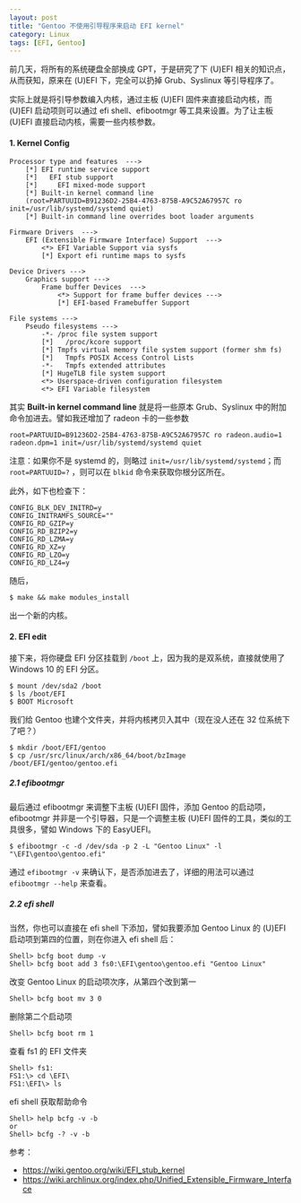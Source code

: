 ```yaml
---
layout: post
title: "Gentoo 不使用引导程序来启动 EFI kernel"
category: Linux
tags: [EFI, Gentoo]
---
```


前几天，将所有的系统硬盘全部换成 GPT，于是研究了下 (U)EFI 相关的知识点，从而获知，原来在 (U)EFI 下，完全可以扔掉 Grub、Syslinux 等引导程序了。

实际上就是将引导参数编入内核，通过主板 (U)EFI 固件来直接启动内核，而 (U)EFI 启动项则可以通过 efi shell、efibootmgr 等工具来设置。为了让主板 (U)EFI 直接启动内核，需要一些内核参数。

#### 1. Kernel Config

```
Processor type and features  --->
    [*] EFI runtime service support
    [*]   EFI stub support
    [*]     EFI mixed-mode support
    [*] Built-in kernel command line
    (root=PARTUUID=B91236D2-25B4-4763-875B-A9C52A67957C ro init=/usr/lib/systemd/systemd quiet)
    [*] Built-in command line overrides boot loader arguments
```

<!-- more -->
```
Firmware Drivers  --->
    EFI (Extensible Firmware Interface) Support  --->
        <*> EFI Variable Support via sysfs
        [*] Export efi runtime maps to sysfs
```

```
Device Drivers --->
    Graphics support --->
        Frame buffer Devices  --->
            <*> Support for frame buffer devices --->
            [*] EFI-based Framebuffer Support
```

```
File systems --->
    Pseudo filesystems --->
        -*- /proc file system support
        [*]   /proc/kcore support
        [*] Tmpfs virtual memory file system support (former shm fs)
        [*]   Tmpfs POSIX Access Control Lists
        -*-   Tmpfs extended attributes
        [*] HugeTLB file system support
        <*> Userspace-driven configuration filesystem
        <*> EFI Variable filesystem
```

其实 **Built-in kernel command line** 就是将一些原本 Grub、Syslinux 中的附加命令加进去。譬如我还增加了 radeon 卡的一些参数

```
root=PARTUUID=B91236D2-25B4-4763-875B-A9C52A67957C ro radeon.audio=1 radeon.dpm=1 init=/usr/lib/systemd/systemd quiet
```

注意：如果你不是 systemd 的，则略过 `init=/usr/lib/systemd/systemd`；而 `root=PARTUUID=?` ，则可以在 `blkid` 命令来获取你根分区所在。

此外，如下也检查下：

```
CONFIG_BLK_DEV_INITRD=y
CONFIG_INITRAMFS_SOURCE=""
CONFIG_RD_GZIP=y
CONFIG_RD_BZIP2=y
CONFIG_RD_LZMA=y
CONFIG_RD_XZ=y
CONFIG_RD_LZO=y
CONFIG_RD_LZ4=y
```

随后，

```
$ make && make modules_install
```

出一个新的内核。

#### 2. EFI edit

接下来，将你硬盘 EFI 分区挂载到 `/boot` 上，因为我的是双系统，直接就使用了 Windows 10 的 EFI 分区。

```
$ mount /dev/sda2 /boot
$ ls /boot/EFI
$ BOOT Microsoft
```

我们给 Gentoo 也建个文件夹，并将内核拷贝入其中（现在没人还在 32 位系统下了吧？）

```
$ mkdir /boot/EFI/gentoo
$ cp /usr/src/linux/arch/x86_64/boot/bzImage /boot/EFI/gentoo/gentoo.efi
```

##### 2.1 efibootmgr

最后通过 efibootmgr 来调整下主板 (U)EFI 固件，添加 Gentoo 的启动项，efibootmgr 并非是一个引导器，只是一个调整主板 (U)EFI 固件的工具，类似的工具很多，譬如 Windows 下的 EasyUEFI。

```
$ efibootmgr -c -d /dev/sda -p 2 -L "Gentoo Linux" -l "\EFI\gentoo\gentoo.efi"
```

通过 `efibootmgr -v` 来确认下，是否添加进去了，详细的用法可以通过 `efibootmgr --help` 来查看。

##### 2.2 efi shell

当然，你也可以直接在 efi shell 下添加，譬如我要添加 Gentoo Linux 的 (U)EFI 启动项到第四的位置，则在你进入 efi shell 后：

```
Shell> bcfg boot dump -v
Shell> bcfg boot add 3 fs0:\EFI\gentoo\gentoo.efi "Gentoo Linux"
```

改变 Gentoo Linux 的启动项次序，从第四个改到第一

```
Shell> bcfg boot mv 3 0
```

删除第二个启动项

```
Shell> bcfg boot rm 1
```

查看 fs1 的 EFI 文件夹

```
Shell> fs1:
FS1:\> cd \EFI\
FS1:\EFI\> ls
```

efi shell 获取帮助命令

```
Shell> help bcfg -v -b
or
Shell> bcfg -? -v -b
```

参考：

- <https://wiki.gentoo.org/wiki/EFI_stub_kernel>
- <https://wiki.archlinux.org/index.php/Unified_Extensible_Firmware_Interface>
